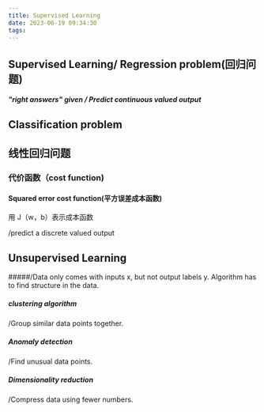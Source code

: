 ```yaml
---
title: Supervised Learning
date: 2023-06-19 09:34:30
tags:
--- 
```

## Supervised Learning/ Regression problem(回归问题)
##### "right answers" given / Predict continuous valued output
## Classification problem
## 线性回归问题
### 代价函数（cost function)
#### Squared error cost function(平方误差成本函数)
用 J（w，b）表示成本函数

/predict a discrete valued output
## Unsupervised Learning
#####/Data only comes with inputs x, but not output labels y. Algorithm has to find structure in the data.
##### clustering algorithm
/Group similar data points together.
##### Anomaly detection 
/Find unusual data points.
##### Dimensionality reduction
/Compress data using fewer numbers.